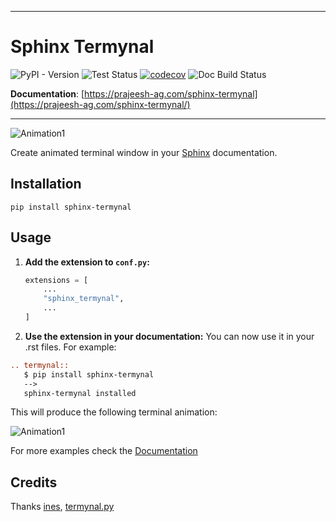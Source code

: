 ___

# Sphinx Termynal

![PyPI - Version](https://img.shields.io/pypi/v/sphinx-termynal)
![Test Status](https://github.com/prajeeshag/sphinx-termynal/actions/workflows/test.yml/badge.svg)
[![codecov](https://codecov.io/gh/prajeeshag/sphinx-termynal/graph/badge.svg?token=UNNUW30IQL)](https://codecov.io/gh/prajeeshag/sphinx-termynal)
![Doc Build Status](https://github.com/prajeeshag/sphinx-termynal/actions/workflows/build-docs.yml/badge.svg)

**Documentation**: [https://prajeesh-ag.com/sphinx-termynal](https://prajeesh-ag.com/sphinx-termynal/)

___

![Animation1](./animation1.gif)


Create animated terminal window in your [Sphinx](https://www.sphinx-doc.org) documentation.

## Installation

```console
pip install sphinx-termynal
```

## Usage

1. **Add the extension to `conf.py`:**

   ```python
   extensions = [
       ...
       "sphinx_termynal",
       ...
   ]
   
2. **Use the extension in your documentation:**
You can now use it in your .rst files. For example:

```rst
.. termynal:: 
   $ pip install sphinx-termynal
   -->
   sphinx-termynal installed

```
This will produce the following terminal animation:

![Animation1](./animation1.gif)


For more examples check the [Documentation](https://prajeesh-ag.com/sphinx-termynal/) 

## Credits

Thanks [ines](https://github.com/ines/termynal), [termynal.py](https://github.com/termynal/termynal.py)
